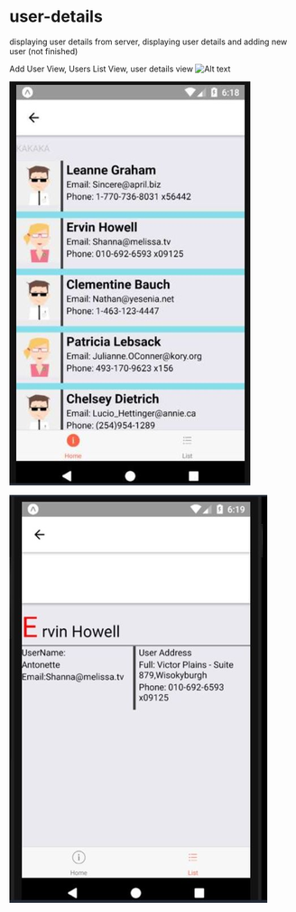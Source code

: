 # user-details
displaying user details from server, displaying user details and adding new user (not finished)


Add User View, Users List View, user details view
  ![Alt text](assets/icons/add-user.JPG?raw=true "Title")

![Alt text](assets/icons/user-list.JPG?raw=true "Title")

![Alt text](assets/icons/user-details.JPG?raw=true "Title")



